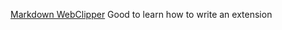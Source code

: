 [Markdown WebClipper](https://github.com/deathau/markdownload)
Good to learn how to write an extension
